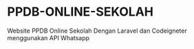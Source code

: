 # PPDB-ONLINE-SEKOLAH
Website PPDB Online Sekolah Dengan Laravel dan Codeigneter menggunakan API Whatsapp 
